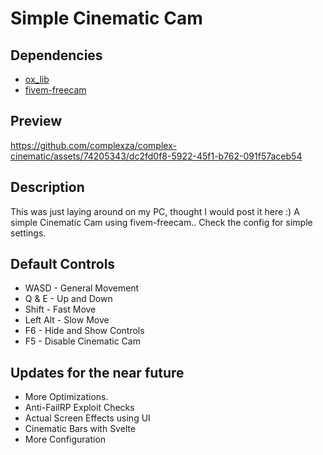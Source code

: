 # Simple Cinematic Cam

## Dependencies
* [ox_lib](https://github.com/overextended/ox_lib)
* [fivem-freecam](https://github.com/Deltanic/fivem-freecam)

## Preview
https://github.com/complexza/complex-cinematic/assets/74205343/dc2fd0f8-5922-45f1-b762-091f57aceb54

## Description
This was just laying around on my PC, thought I would post it here :)
A simple Cinematic Cam using fivem-freecam..
Check the config for simple settings.

## Default Controls
* WASD - General Movement
* Q & E - Up and Down
* Shift - Fast Move
* Left Alt - Slow Move
* F6 - Hide and Show Controls
* F5 - Disable Cinematic Cam

## Updates for the near future
* More Optimizations.
* Anti-FailRP Exploit Checks
* Actual Screen Effects using UI
* Cinematic Bars with Svelte
* More Configuration
